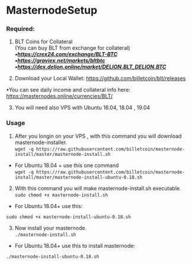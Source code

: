 # MasternodeSetup

### Required:

1. BLT Coins for Collateral <br>
(You can buy BLT from exchange for collateral) <br>
***•https://crex24.com/exchange/BLT-BTC <br>
•https://graviex.net/markets/bltbtc <br>
•https://dex.delion.online/market/DELION.BLT_DELION.BTC <br>***

2. Download your Local Wallet: https://github.com/billetcoin/blt/releases

•You can see daily income and collateral info here: https://masternodes.online/currencies/BLT/


3. You will need also VPS with Ubuntu 16.04, 18.04 , 19.04

### Usage

1. After you longin on your VPS , with this command you will download masternode-installer.   
`wget -q https://raw.githubusercontent.com/billetcoin/masternode-install/master/masternode-install.sh`  
- For Ubuntu 18.04 + use this one command   
`wget -q https://raw.githubusercontent.com/billetcoin/masternode-install/master/masternode-install-ubuntu-0.18.sh` 

2. With this command you will make masternode-install.sh executable.  
`sudo chmod +x masternode-install.sh` <br>

- For Ubuntu 18.04+ use this:

`sudo chmod +x masternode-install-ubuntu-0.18.sh` <br>

3. Now install your masternode.  
`./masternode-install.sh`

- For Ubuntu 18.04+ use this to install masternode:

`./masternode-install-ubuntu-0.18.sh`
